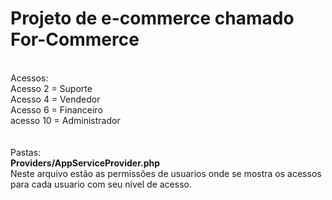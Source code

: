 <h1>Projeto de e-commerce chamado For-Commerce</h1>
<br />
Acessos:<br />
Acesso 2 = Suporte<br />
Acesso 4 = Vendedor<br />
Acesso 6 = Financeiro<br />
acesso 10 = Administrador<br />
<br /><br />
Pastas:<br />
<strong>Providers/AppServiceProvider.php</strong><br />
Neste arquivo estão as permissões de usuarios onde se mostra os acessos para cada usuario com seu nivel de acesso.